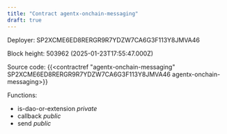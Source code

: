 ```yaml
---
title: "Contract agentx-onchain-messaging"
draft: true
---
```

Deployer: SP2XCME6ED8RERGR9R7YDZW7CA6G3F113Y8JMVA46


 



Block height: 503962 (2025-01-23T17:55:47.000Z)

Source code: {{<contractref "agentx-onchain-messaging" SP2XCME6ED8RERGR9R7YDZW7CA6G3F113Y8JMVA46 agentx-onchain-messaging>}}

Functions:

* is-dao-or-extension _private_
* callback _public_
* send _public_
